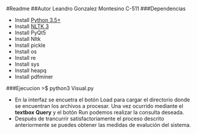 #Readme
##Autor
    Leandro Gonzalez Montesino C-511
###Dependencias
- Install [Python 3.5+](https://www.python.org/)
- Install [NLTK 3](http://www.nltk.org/install.html)
- Install   PyQt5 
- Install   Nltk 
- Install   pickle
- Install   os 
- Install   re 
- Install   sys 
- Install   heapq
- Install   pdfminer
    
###Ejecucion
    >$ python3 Visual.py
    
 - En la interfaz se encuetra el botón Load para cargar el directorio donde se encuentran los archivos a procesar.
 Una vez ocurrido mediante el __textbox__ __Query__ y el botón Run podemos realizar la consulta deseada.
 - Después de trancurrir satisfactoriamente el proceso descrito anteriormente se puedes obtener las medidas de evalución del sistema.  
    
    
    
        